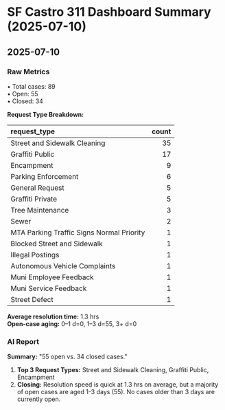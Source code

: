 # SF Castro 311 Dashboard Summary (2025-07-10)

## 2025-07-10

### Raw Metrics

• Total cases: 89  
• Open: 55  
• Closed: 34  

**Request Type Breakdown:**

| request_type                              |   count |
|:------------------------------------------|--------:|
| Street and Sidewalk Cleaning              |      35 |
| Graffiti Public                           |      17 |
| Encampment                                |       9 |
| Parking Enforcement                       |       6 |
| General Request                           |       5 |
| Graffiti Private                          |       5 |
| Tree Maintenance                          |       3 |
| Sewer                                     |       2 |
| MTA Parking Traffic Signs Normal Priority |       1 |
| Blocked Street and Sidewalk               |       1 |
| Illegal Postings                          |       1 |
| Autonomous Vehicle Complaints             |       1 |
| Muni Employee Feedback                    |       1 |
| Muni Service Feedback                     |       1 |
| Street Defect                             |       1 |

**Average resolution time:** 1.3 hrs  
**Open-case aging:** 0–1 d=0, 1–3 d=55, 3+ d=0

### AI Report

**Summary:** "55 open vs. 34 closed cases."  
1. **Top 3 Request Types:** Street and Sidewalk Cleaning, Graffiti Public, Encampment
2. **Closing:** Resolution speed is quick at 1.3 hrs on average, but a majority of open cases are aged 1-3 days (55). No cases older than 3 days are currently open.
